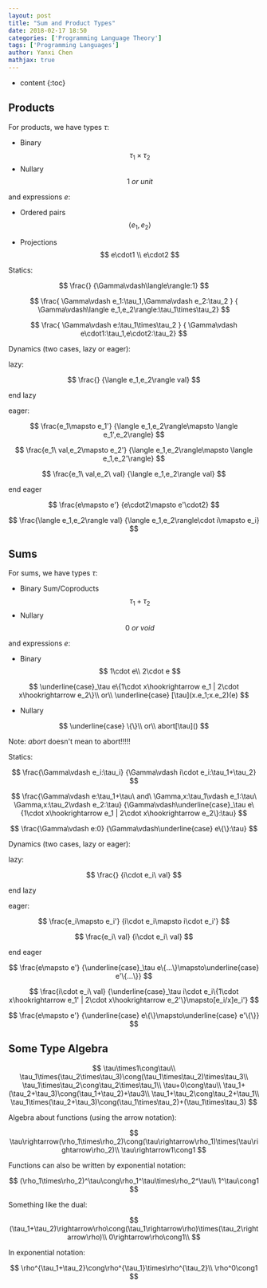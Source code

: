 ```yaml
---
layout: post
title: "Sum and Product Types"
date: 2018-02-17 18:50
categories: ['Programming Language Theory'] 
tags: ['Programming Languages'] 
author: Yanxi Chen
mathjax: true
---
```


* content
{:toc}

## Products

For products, we have types $\tau$:

- Binary
$$
\tau_1\times\tau_2
$$
- Nullary
$$
1\ or\ unit
$$

and expressions $e$:

- Ordered pairs
$$
\langle e_1,e_2\rangle
$$

- Projections
$$
e\cdot1 \\
e\cdot2
$$

Statics:

$$
\frac{}
{\Gamma\vdash\langle\rangle:1}
$$

$$
\frac{ \Gamma\vdash e_1:\tau_1,\Gamma\vdash e_2:\tau_2 }
{ \Gamma\vdash\langle e_1,e_2\rangle:\tau_1\times\tau_2}
$$

$$
\frac{ \Gamma\vdash e:\tau_1\times\tau_2 }
{ \Gamma\vdash e\cdot1:\tau_1,e\cdot2:\tau_2}
$$

Dynamics (two cases, lazy or eager):

lazy:

$$
\frac{}
{\langle e_1,e_2\rangle val}
$$

end lazy

eager:

$$
\frac{e_1\mapsto e_1'}
{\langle e_1,e_2\rangle\mapsto \langle e_1',e_2\rangle}
$$

$$
\frac{e_1\ val,e_2\mapsto e_2'}
{\langle e_1,e_2\rangle\mapsto \langle e_1,e_2'\rangle}
$$

$$
\frac{e_1\ val,e_2\ val}
{\langle e_1,e_2\rangle val}
$$

end eager

$$
\frac{e\mapsto e'}
{e\cdot2\mapsto e'\cdot2}
$$

$$
\frac{\langle e_1,e_2\rangle val}
{\langle e_1,e_2\rangle\cdot i\mapsto e_i}
$$

<!--more-->

## Sums

For sums, we have types $\tau$:

- Binary Sum/Coproducts
$$
\tau_1+\tau_2
$$
- Nullary
$$
0\ or\ void
$$

and expressions $e$:

- Binary
$$
1\cdot e\\
2\cdot e
$$

$$
\underline{case}_\tau e\{1\cdot x\hookrightarrow e_1 | 2\cdot x\hookrightarrow e_2\}\\
or\\
\underline{case} [\tau](x.e_1;x.e_2)(e)
$$

- Nullary

$$
\underline{case} \{\}\\
or\\
abort[\tau]()
$$

Note: $abort$ doesn't mean to abort!!!!!

Statics:

$$
\frac{\Gamma\vdash e_i:\tau_i}
{\Gamma\vdash i\cdot e_i:\tau_1+\tau_2}
$$

$$
\frac{\Gamma\vdash e:\tau_1+\tau\ and\ \Gamma,x:\tau_1\vdash e_1:\tau\ \Gamma,x:\tau_2\vdash e_2:\tau}
{\Gamma\vdash\underline{case}_\tau e\{1\cdot x\hookrightarrow e_1 | 2\cdot x\hookrightarrow e_2\}:\tau}
$$

$$
\frac{\Gamma\vdash e:0}
{\Gamma\vdash\underline{case} e\{\}:\tau}
$$

Dynamics (two cases, lazy or eager):

lazy:

$$
\frac{}
{i\cdot e_i\ val}
$$

end lazy

eager:

$$
\frac{e_i\mapsto e_i'}
{i\cdot e_i\mapsto i\cdot e_i'}
$$

$$
\frac{e_i\ val}
{i\cdot e_i\ val}
$$

end eager

$$
\frac{e\mapsto e'}
{\underline{case}_\tau e\{...\}\mapsto\underline{case} e'\{...\}}
$$

$$
\frac{i\cdot e_i\ val}
{\underline{case}_\tau i\cdot e_i\{1\cdot x\hookrightarrow e_1' | 2\cdot x\hookrightarrow e_2'\}\mapsto[e_i/x]e_i'}
$$

$$
\frac{e\mapsto e'}
{\underline{case} e\{\}\mapsto\underline{case} e'\{\}}
$$

## Some Type Algebra

$$
\tau\times1\cong\tau\\
\tau_1\times(\tau_2\times\tau_3)\cong(\tau_1\times\tau_2)\times\tau_3\\
\tau_1\times\tau_2\cong\tau_2\times\tau_1\\
\tau+0\cong\tau\\
\tau_1+(\tau_2+\tau_3)\cong(\tau_1+\tau_2)+\tau3\\
\tau_1+\tau_2\cong\tau_2+\tau_1\\
\tau_1\times(\tau_2+\tau_3)\cong(\tau_1\times\tau_2)+(\tau_1\times\tau_3)
$$

Algebra about functions (using the arrow notation):

$$
\tau\rightarrow(\rho_1\times\rho_2)\cong(\tau\rightarrow\rho_1)\times(\tau\rightarrow\rho_2)\\
\tau\rightarrow1\cong1
$$

Functions can also be written by exponential notation:

$$
(\rho_1\times\rho_2)^\tau\cong\rho_1^\tau\times\rho_2^\tau\\
1^\tau\cong1
$$

Something like the dual:

$$
(\tau_1+\tau_2)\rightarrow\rho\cong(\tau_1\rightarrow\rho)\times(\tau_2\rightarrow\rho)\\
0\rightarrow\rho\cong1\\
$$

In exponential notation:

$$
\rho^{\tau_1+\tau_2}\cong\rho^{\tau_1}\times\rho^{\tau_2}\\
\rho^0\cong1
$$
